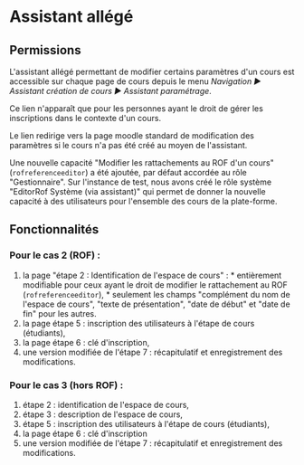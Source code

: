 # Assistant allégé

## Permissions

L'assistant allégé permettant de modifier certains paramètres d'un cours est accessible sur chaque page de cours depuis le menu 
*Navigation ► Assistant création de cours ► Assistant paramétrage*. 

Ce lien n'apparaît que pour les personnes ayant le droit de gérer les inscriptions dans le contexte d'un cours.

Le lien redirige vers la page moodle standard de modification des paramètres si le cours n'a pas été créé au moyen de l'assistant.

Une nouvelle capacité "Modifier les rattachements au ROF d'un cours" (`rofreferenceeditor`) a été ajoutée, par défaut accordée au rôle "Gestionnaire". 
Sur l'instance de test, nous avons créé le rôle système "EditorRof Système (via assistant)" qui permet de donner la nouvelle capacité à des utilisateurs pour l'ensemble des cours de la plate-forme.


## Fonctionnalités

### Pour le cas 2 (ROF) :

 1.  la page "étape 2 : Identification de l'espace de cours" :
    * entièrement modifiable pour ceux ayant le droit de modifier le rattachement au ROF (`rofreferenceeditor`),
    * seulement les champs "complément du nom de l'espace de cours", "texte de présentation", "date de début" et "date de fin" pour les autres.
 2.  la page étape 5 : inscription des utilisateurs à l'étape de cours (étudiants),
 3.  la page étape 6 : clé d'inscription,
 4.  une version modifiée de l'étape 7 : récapitulatif et enregistrement des modifications.

### Pour le cas 3 (hors ROF) :

 1.  étape 2 : identification de l'espace de cours,
 2.  étape 3 : description de l'espace de cours,
 3.  étape 5 : inscription des utilisateurs à l'étape de cours (étudiants),
 4.  la page étape 6 : clé d'inscription
 5.  une version modifiée de l'étape 7 : récapitulatif et enregistrement des modifications. 
